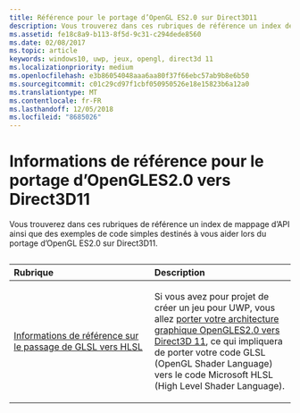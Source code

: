 ```yaml
---
title: Référence pour le portage d’OpenGL ES2.0 sur Direct3D11
description: Vous trouverez dans ces rubriques de référence un index de mappage d’API ainsi que des exemples de code simples destinés à vous aider lors du portage d’OpenGL ES2.0 sur Direct3D11.
ms.assetid: fe18c8a9-b113-8f5d-9c31-c294dede8560
ms.date: 02/08/2017
ms.topic: article
keywords: windows10, uwp, jeux, opengl, direct3d 11
ms.localizationpriority: medium
ms.openlocfilehash: e3b86054048aaa6aa80f37f66ebc57ab9b8e6b50
ms.sourcegitcommit: c01c29cd97f1cbf050950526e18e15823b6a12a0
ms.translationtype: MT
ms.contentlocale: fr-FR
ms.lasthandoff: 12/05/2018
ms.locfileid: "8685026"
---
```

# <a name="opengl-es-20-to-direct3d-11-reference"></a>Informations de référence pour le portage d’OpenGLES2.0 vers Direct3D11



Vous trouverez dans ces rubriques de référence un index de mappage d’API ainsi que des exemples de code simples destinés à vous aider lors du portage d’OpenGL ES2.0 sur Direct3D11.
## 
<table>
<colgroup>
<col width="50%" />
<col width="50%" />
</colgroup>
<thead>
<tr class="header">
<th align="left">Rubrique</th>
<th align="left">Description</th>
</tr>
</thead>
<tbody>
<tr class="odd">
<td align="left"><p><a href="glsl-to-hlsl-reference.md">Informations de référence sur le passage de GLSL vers HLSL</a></p></td>
<td align="left"><p>Si vous avez pour projet de créer un jeu pour UWP, vous allez <a href="port-from-opengl-es-2-0-to-directx-11-1.md">porter votre architecture graphique OpenGLES2.0 vers Direct3D 11</a>, ce qui impliquera de porter votre code GLSL (OpenGL Shader Language) vers le code Microsoft HLSL (High Level Shader Language).</p></td>
</tr>
</tbody>
</table>

 

 

 




